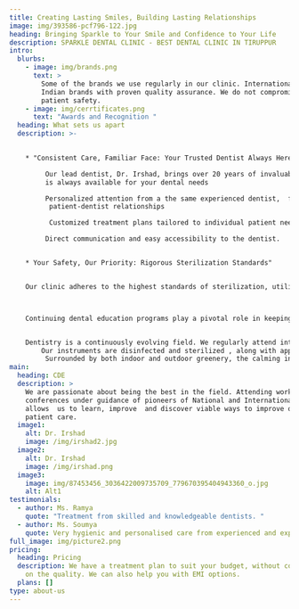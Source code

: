 ```yaml
---
title: Creating Lasting Smiles, Building Lasting Relationships
image: img/393586-pcf796-122.jpg
heading: Bringing Sparkle to Your Smile and Confidence to Your Life
description: SPARKLE DENTAL CLINIC - BEST DENTAL CLINIC IN TIRUPPUR
intro:
  blurbs:
    - image: img/brands.png
      text: >
        Some of the brands we use regularly in our clinic. International and
        Indian brands with proven quality assurance. We do not compromise on
        patient safety.
    - image: img/cerrtificates.png
      text: "Awards and Recognition "
  heading: What sets us apart
  description: >-
    

    * "Consistent Care, Familiar Face: Your Trusted Dentist Always Here""

         Our lead dentist, Dr. Irshad, brings over 20 years of invaluable experience and 
         is always available for your dental needs

         Personalized attention from a the same experienced dentist,  fostering strong 
          patient-dentist relationships

          Customized treatment plans tailored to individual patient needs.

         Direct communication and easy accessibility to the dentist.


    * Your Safety, Our Priority: Rigorous Sterilization Standards"


    Our clinic adheres to the highest standards of sterilization, utilizing state-of-the-art equipment and approved disinfectants. From dental instruments to surfaces and equipment, every aspect of our facility undergoes thorough sterilization procedures  guaranteeing the utmost safety and cleanliness.    



    Continuing dental education programs play a pivotal role in keeping our dental team abreast of the latest advancements and techniques in the field, ensuring that we consistently deliver top-notch care. By staying updated with the latest trends and innovations, we can provide our patients with the most effective and cutting-edge treatments, resulting in enhanced treatment outcomes and a superior patient experience. Our commitment to ongoing education directly translates into improved patient care, instilling confidence and peace of mind in every individual we serve


    Dentistry is a continuously evolving field. We regularly attend international and national workshops to upgrade our knowledge. We also constantly equip the clinic with instruments and materials that meet industry standards. 
        Our instruments are disinfected and sterilized , along with appropriate barrier protection to ensure a safe environment. 
         Surrounded by both indoor and outdoor greenery, the calming influence of this natural environment is conducive to positive work environment.
main:
  heading: CDE
  description: >
    We are passionate about being the best in the field. Attending workshops and
    conferences under guidance of pioneers of National and International repute,
    allows  us to learn, improve  and discover viable ways to improve on the
    patient care. 
  image1:
    alt: Dr. Irshad
    image: /img/irshad2.jpg
  image2:
    alt: Dr. Irshad
    image: /img/irshad.png
  image3:
    image: img/87453456_3036422009735709_779670395404943360_o.jpg
    alt: Alt1
testimonials:
  - author: Ms. Ramya
    quote: "Treatment from skilled and knowledgeable dentists. "
  - author: Ms. Soumya
    quote: Very hygienic and personalised care from experienced and expert doctors.
full_image: img/picture2.png
pricing:
  heading: Pricing
  description: We have a treatment plan to suit your budget, without compromising
    on the quality. We can also help you with EMI options.
  plans: []
type: about-us
---
```

